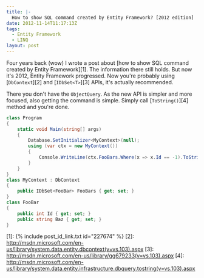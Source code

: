 ```yaml
---
title: |-
  How to show SQL command created by Entity Framework? [2012 edition]
date: 2012-11-14T11:17:13Z
tags:
  - Entity Framework
  - LINQ
layout: post
---
```

Four years back (wow) I wrote a post about [how to show SQL command created by Entity Framework][1]. The information there still holds. But now it's 2012, Entity Framework progressed. Now you're probably using [`DbContext`][2] and [`IDbSet<T>`][3] APIs, it's actually recommended.

There you don't have the `ObjectQuery`. As the new API is simpler and more focused, also getting the command is simple. Simply call [`ToString()`][4] method and you're done.

```csharp
class Program
{
	static void Main(string[] args)
	{
		Database.SetInitializer<MyContext>(null);
		using (var ctx = new MyContext())
		{
			Console.WriteLine(ctx.FooBars.Where(x => x.Id == -1).ToString());
		}
	}
}
class MyContext : DbContext
{
	public IDbSet<FooBar> FooBars { get; set; }
}
class FooBar
{
	public int Id { get; set; }
	public string Baz { get; set; }
}
```

[1]: {% include post_id_link.txt id="227674" %}
[2]: http://msdn.microsoft.com/en-us/library/system.data.entity.dbcontext(v=vs.103).aspx
[3]: http://msdn.microsoft.com/en-us/library/gg679233(v=vs.103).aspx
[4]: http://msdn.microsoft.com/en-us/library/system.data.entity.infrastructure.dbquery.tostring(v=vs.103).aspx